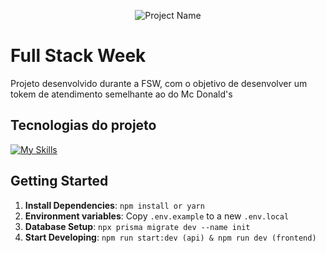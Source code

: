 <!--- # "Can be a image or a gift from the project pages" -->

<p align="center">
  <img src="https://igor-me.netlify.app/assets/img/fsw/capa.jpg" alt="Project Name">
</p>

# Full Stack Week

Projeto desenvolvido durante a FSW, com o objetivo de desenvolver um tokem de atendimento semelhante ao do Mc Donald's

## Tecnologias do projeto

<!--- # "Verify icons availability here https://github.com/tandpfun/skill-icons" -->

[![My Skills](https://skillicons.dev/icons?i=ts,nextjs,prisma,postgres,react,tailwind)](https://skillicons.dev)

## Getting Started

1. **Install Dependencies**: `npm install or yarn`
2. **Environment variables**: Copy `.env.example` to a new `.env.local`
3. **Database Setup**: `npx prisma migrate dev --name init`
4. **Start Developing**: `npm run start:dev (api) & npm run dev (frontend)`


